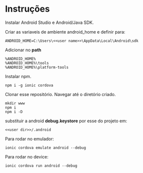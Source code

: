 # Instruções

Instalar Android Studio e Android/Java SDK.

Criar as variaveis de ambiente android_home e definir para:
```
ANDROID_HOME=C:\Users\<<user name>>\AppData\Local\Android\sdk
```
Adicionar no **path**
```
%ANDROID_HOME%
%ANDROID_HOME%\tools
%ANDROID_HOME%\platform-tools
```
Instalar npm.
```
npm i -g ionic cordova
```
Clonar esse repositório.
Navegar até o diretório criado.
```
mkdir www
npm i
npm i -D
```
substituir a android **debug.keystore** por esse do projeto em:
```
<<user dir>>/.android
```
Para rodar no emulador:
```
ionic cordova emulate android --debug
```
Para rodar no device:
```
ionic cordova run android --debug
```
